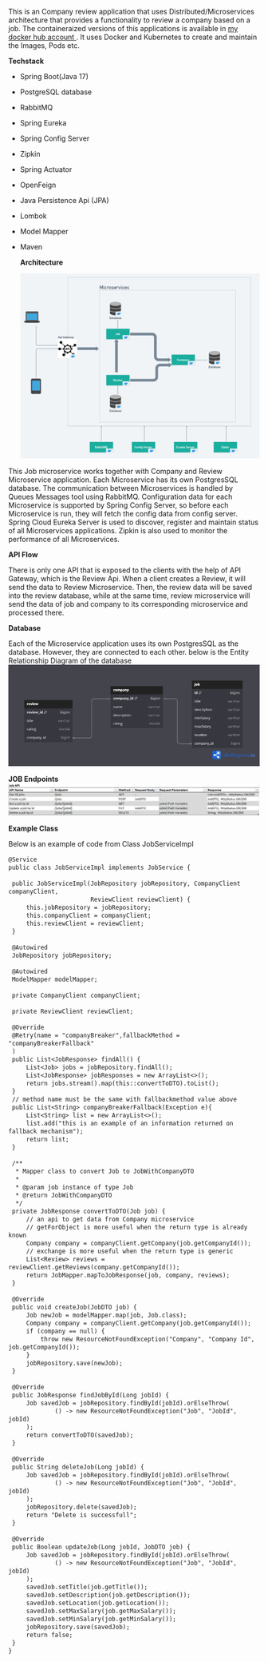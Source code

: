 This is an Company review application that uses Distributed/Microservices architecture that provides a functionality to review a company based on a job. The containeraized versions of this applications is available in [my docker hub account ](https://hub.docker.com/u/rkabkr). It uses Docker and Kubernetes to create and maintain the Images, Pods etc. 

**Techstack**
- Spring Boot(Java 17)
- PostgreSQL database
- RabbitMQ
- Spring Eureka
- Spring Config Server
- Zipkin
- Spring Actuator
- OpenFeign
- Java Persistence Api (JPA)
- Lombok
- Model Mapper
- Maven

  **Architecture**

  ![alt text](https://github.com/raka-bakar88/jobms/blob/main/microservice%20architecture%20diagram.png)

This Job microservice works together with Company and Review Microservice application. Each Microservice has its own PostgresSQL database. The communication between Microservices is handled by Queues Messages tool using RabbitMQ. Configuration data for each Microservice is supported by Spring Config Server, so before each Microservice is run, they will fetch the config data from config server. Spring Cloud Eureka Server is used to discover, register and maintain status of all Microservices applications. Zipkin is also used to monitor the performance of all Microservices.

**API Flow**

There is only one API that is exposed to the clients with the help of API Gateway, which is the Review Api. When a client creates a Review, it will send the data to Review Microservice. Then, the review data will be saved into the review database, while at the same time, review microservice will send the data of job and company to its corresponding microservice and processed there.

**Database**

Each of the Microservice application uses its own PostgresSQL as the database. However, they are connected to each other. below is the Entity Relationship Diagram of the database
![alt text](https://github.com/raka-bakar88/jobms/blob/main/JobApp%20ER%20Diagram.png)

**JOB Endpoints**
![alt text](https://github.com/raka-bakar88/jobms/blob/main/job%20ms%20api%20list.png)

**Example Class**


  Below is an example of code from Class JobServiceImpl
   ````
@Service
public class JobServiceImpl implements JobService {

    public JobServiceImpl(JobRepository jobRepository, CompanyClient companyClient,
                          ReviewClient reviewClient) {
        this.jobRepository = jobRepository;
        this.companyClient = companyClient;
        this.reviewClient = reviewClient;
    }

    @Autowired
    JobRepository jobRepository;

    @Autowired
    ModelMapper modelMapper;

    private CompanyClient companyClient;

    private ReviewClient reviewClient;

    @Override
    @Retry(name = "companyBreaker",fallbackMethod = "companyBreakerFallback"
    )
    public List<JobResponse> findAll() {
        List<Job> jobs = jobRepository.findAll();
        List<JobResponse> jobResponses = new ArrayList<>();
        return jobs.stream().map(this::convertToDTO).toList();
    }
    // method name must be the same with fallbackmethod value above
    public List<String> companyBreakerFallback(Exception e){
        List<String> list = new ArrayList<>();
        list.add("this is an example of an information returned on fallback mechanism");
        return list;
    }

    /**
     * Mapper class to convert Job to JobWithCompanyDTO
     *
     * @param job instance of type Job
     * @return JobWithCompanyDTO
     */
    private JobResponse convertToDTO(Job job) {
        // an api to get data from Company microservice
        // getForObject is more useful when the return type is already known
        Company company = companyClient.getCompany(job.getCompanyId());
        // exchange is more useful when the return type is generic
        List<Review> reviews = reviewClient.getReviews(company.getCompanyId());
        return JobMapper.mapToJobResponse(job, company, reviews);
    }

    @Override
    public void createJob(JobDTO job) {
        Job newJob = modelMapper.map(job, Job.class);
        Company company = companyClient.getCompany(job.getCompanyId());
        if (company == null) {
            throw new ResourceNotFoundException("Company", "Company Id", job.getCompanyId());
        }
        jobRepository.save(newJob);
    }

    @Override
    public JobResponse findJobById(Long jobId) {
        Job savedJob = jobRepository.findById(jobId).orElseThrow(
                () -> new ResourceNotFoundException("Job", "JobId", jobId)
        );
        return convertToDTO(savedJob);
    }

    @Override
    public String deleteJob(Long jobId) {
        Job savedJob = jobRepository.findById(jobId).orElseThrow(
                () -> new ResourceNotFoundException("Job", "JobId", jobId)
        );
        jobRepository.delete(savedJob);
        return "Delete is successfull";
    }

    @Override
    public Boolean updateJob(Long jobId, JobDTO job) {
        Job savedJob = jobRepository.findById(jobId).orElseThrow(
                () -> new ResourceNotFoundException("Job", "JobId", jobId)
        );
        savedJob.setTitle(job.getTitle());
        savedJob.setDescription(job.getDescription());
        savedJob.setLocation(job.getLocation());
        savedJob.setMaxSalary(job.getMaxSalary());
        savedJob.setMinSalary(job.getMinSalary());
        jobRepository.save(savedJob);
        return false;
    }
}

   ````
